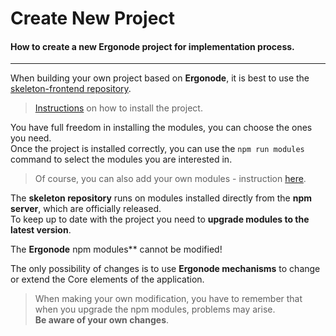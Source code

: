 # Create New Project

#### How to create a new Ergonode project for implementation process.

---
When building your own project based on **Ergonode**, it is best to use the [skeleton-frontend repository][git-skelet].
> [Instructions][doc-install] on how to install the project.

You have full freedom in installing the modules, you can choose the ones you need.<br>
Once the project is installed correctly, you can use the `npm run modules` command to select the modules you are interested in.<br>

> Of course, you can also add your own modules - instruction [here][doc-new-module].

The **skeleton repository** runs on modules installed directly from the **npm server**, which are officially released.<br>
To keep up to date with the project you need to **upgrade modules to the latest version**.

<div class="Alert Alert--warning">

The <b>Ergonode</b> npm modules** cannot be modified!<br>

</div>

The only possibility of changes is to use **Ergonode mechanisms** to change or extend the Core elements of the application.

> When making your own modification, you have to remember that when you upgrade the npm modules, problems may arise.<br>
**Be aware of your own changes**.


[git-skelet]: https://github.com/ergonode/skeleton-frontend
[doc-install]: /installation/frontend?id=installation-for-development
[doc-new-module]: /frontend/cookbook/new_module
